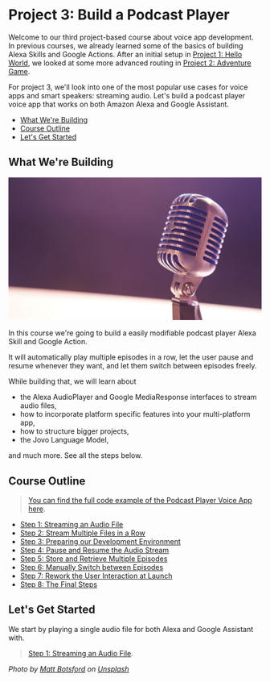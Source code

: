 # Project 3: Build a Podcast Player

Welcome to our third project-based course about voice app development. In previous courses, we already learned some of the basics of building Alexa Skills and Google Actions. After an initial setup in [Project 1: Hello World](https://www.jovo.tech/courses/project-1-hello-world/), we looked at some more advanced routing in [Project 2: Adventure Game](https://www.jovo.tech/courses/project-2-adventure-game).

For project 3, we'll look into one of the most popular use cases for voice apps and smart speakers: streaming audio. Let's build a podcast player voice app that works on both Amazon Alexa and Google Assistant.

* [What We're Building](#what-were-building)
* [Course Outline](#course-outline)
* [Let's Get Started](#lets-get-started)

## What We're Building

![](./img/podcast-player-voice-app.jpg)

In this course we're going to build a easily modifiable podcast player Alexa Skill and Google Action.

It will automatically play multiple episodes in a row, let the user pause and resume whenever they want, and let them switch between episodes freely.

While building that, we will learn about
* the Alexa AudioPlayer and Google MediaResponse interfaces to stream audio files,
* how to incorporate platform specific features into your multi-platform app,
* how to structure bigger projects,
* the Jovo Language Model,

and much more. See all the steps below.


## Course Outline

> [You can find the full code example of the Podcast Player Voice App here](https://github.com/jovotech/jovo-sample-podcast-player).

* [Step 1: Streaming an Audio File](./step-1-stream-audio-file.md)
* [Step 2: Stream Multiple Files in a Row](./step-2-stream-multiple-files.md)
* [Step 3: Preparing our Development Environment](./step-3-development-environment.md)
* [Step 4: Pause and Resume the Audio Stream](./step-4-pause-resume-stream.md)
* [Step 5: Store and Retrieve Multiple Episodes](./step-5-episode-list.md)
* [Step 6: Manually Switch between Episodes](./step-6-switch-episodes.md)
* [Step 7: Rework the User Interaction at Launch](./step-7-launch-user-interaction.md)
* [Step 8: The Final Steps](./step-8-final-steps.md)

## Let's Get Started

We start by playing a single audio file for both Alexa and Google Assistant with.

> [Step 1: Streaming an Audio File](./step-1-stream-audio-file.md).

*Photo by [Matt Botsford](https://unsplash.com/photos/OKLqGsCT8qs) on [Unsplash](https://unsplash.com/)*

<!--[metadata]: { "description": "Build a Podcast Player App for Amazon Alexa and Google Assistant with this free course.", "author": "kaan-kilic" }-->